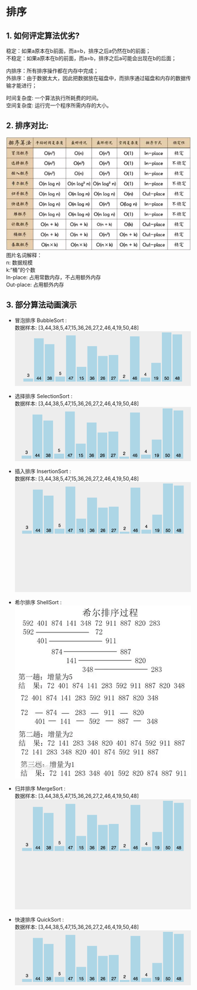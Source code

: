 # 排序
## 1. 如何评定算法优劣?
稳定：如果a原本在b前面，而a=b，排序之后a仍然在b的前面；  
不稳定：如果a原本在b的前面，而a=b，排序之后a可能会出现在b的后面；  

内排序：所有排序操作都在内存中完成；  
外排序：由于数据太大，因此把数据放在磁盘中，而排序通过磁盘和内存的数据传输才能进行；  

时间复杂度: 一个算法执行所耗费的时间。  
空间复杂度: 运行完一个程序所需内存的大小。  

## 2. 排序对比:
![排序对比](../pics/all_sort.png)  
图片名词解释：  
n: 数据规模  
k:“桶”的个数  
In-place: 占用常数内存，不占用额外内存  
Out-place: 占用额外内存  

## 3. 部分算法动画演示
* 冒泡排序   BubbleSort :  
数据样本: [3,44,38,5,47,15,36,26,27,2,46,4,19,50,48]  
![冒泡排序](../pics/bubble_sort.gif)  

* 选择排序   SelectionSort :  
数据样本: [3,44,38,5,47,15,36,26,27,2,46,4,19,50,48]  
![选择排序](../pics/selection_sort.gif)

* 插入排序   InsertionSort :  
数据样本: [3,44,38,5,47,15,36,26,27,2,46,4,19,50,48]  
![插入排序](../pics/insertion_sort.gif)

* 希尔排序   ShellSort :  
![希尔排序](../pics/shell_sort.png)

* 归并排序   MergeSort :  
数据样本: [3,44,38,5,47,15,36,26,27,2,46,4,19,50,48]  
![归并排序](../pics/merge_sort.gif)

* 快速排序   QuickSort :  
数据样本: [3,44,38,5,47,15,36,26,27,2,46,4,19,50,48]  
![快速排序](../pics/quick_sort.gif)